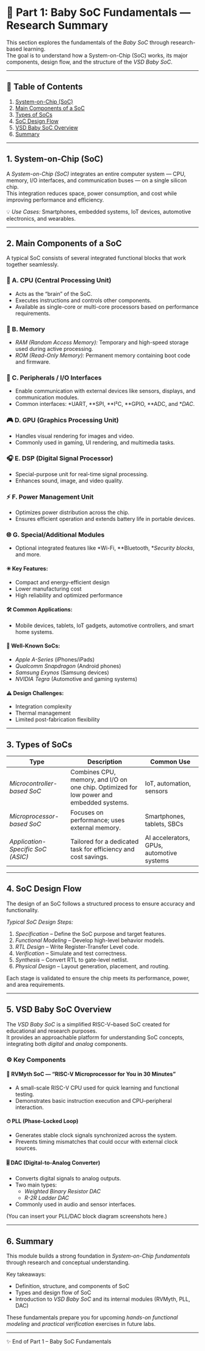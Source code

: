 
# 🧠 Part 1: Baby SoC Fundamentals — Research Summary

This section explores the fundamentals of the *Baby SoC* through research-based learning.  
The goal is to understand how a System-on-Chip (SoC) works, its major components, design flow, and the structure of the *VSD Baby SoC*.

---

## 📘 Table of Contents
1. [System-on-Chip (SoC)](#1-system-on-chip-soc)  
2. [Main Components of a SoC](#2-main-components-of-a-soc)  
3. [Types of SoCs](#3-types-of-socs)  
4. [SoC Design Flow](#4-soc-design-flow)  
5. [VSD Baby SoC Overview](#5-vsd-baby-soc-overview)  
6. [Summary](#6-summary)

---

## 1. System-on-Chip (SoC)

A *System-on-Chip (SoC)* integrates an entire computer system — CPU, memory, I/O interfaces, and communication buses — on a single silicon chip.  
This integration reduces space, power consumption, and cost while improving performance and efficiency.

💡 *Use Cases:* Smartphones, embedded systems, IoT devices, automotive electronics, and wearables.

---

## 2. Main Components of a SoC

A typical SoC consists of several integrated functional blocks that work together seamlessly.

### 🧮 A. CPU (Central Processing Unit)
- Acts as the “brain” of the SoC.  
- Executes instructions and controls other components.  
- Available as single-core or multi-core processors based on performance requirements.

### 💾 B. Memory
- *RAM (Random Access Memory):* Temporary and high-speed storage used during active processing.  
- *ROM (Read-Only Memory):* Permanent memory containing boot code and firmware.

### 🔌 C. Peripherals / I/O Interfaces
- Enable communication with external devices like sensors, displays, and communication modules.  
- Common interfaces: *UART, **SPI, **I²C, **GPIO, **ADC, and **DAC*.

### 🎮 D. GPU (Graphics Processing Unit)
- Handles visual rendering for images and video.  
- Commonly used in gaming, UI rendering, and multimedia tasks.

### 🎧 E. DSP (Digital Signal Processor)
- Special-purpose unit for real-time signal processing.  
- Enhances sound, image, and video quality.

### ⚡ F. Power Management Unit
- Optimizes power distribution across the chip.  
- Ensures efficient operation and extends battery life in portable devices.

### 🌐 G. Special/Additional Modules
- Optional integrated features like *Wi-Fi, **Bluetooth, **Security blocks*, and more.

#### ✳ Key Features:
- Compact and energy-efficient design  
- Lower manufacturing cost  
- High reliability and optimized performance

#### 🛠 Common Applications:
- Mobile devices, tablets, IoT gadgets, automotive controllers, and smart home systems.

#### 🔰 Well-Known SoCs:
- *Apple A-Series* (iPhones/iPads)  
- *Qualcomm Snapdragon* (Android phones)  
- *Samsung Exynos* (Samsung devices)  
- *NVIDIA Tegra* (Automotive and gaming systems)

#### ⚠ Design Challenges:
- Integration complexity  
- Thermal management  
- Limited post-fabrication flexibility  

---

## 3. Types of SoCs

| Type | Description | Common Use |
|------|--------------|-------------|
| *Microcontroller-based SoC* | Combines CPU, memory, and I/O on one chip. Optimized for low power and embedded systems. | IoT, automation, sensors |
| *Microprocessor-based SoC* | Focuses on performance; uses external memory. | Smartphones, tablets, SBCs |
| *Application-Specific SoC (ASIC)* | Tailored for a dedicated task for efficiency and cost savings. | AI accelerators, GPUs, automotive systems |

---

## 4. SoC Design Flow

The design of an SoC follows a structured process to ensure accuracy and functionality.

*Typical SoC Design Steps:*
1. *Specification* – Define the SoC purpose and target features.  
2. *Functional Modeling* – Develop high-level behavior models.  
3. *RTL Design* – Write Register-Transfer Level code.  
4. *Verification* – Simulate and test correctness.  
5. *Synthesis* – Convert RTL to gate-level netlist.  
6. *Physical Design* – Layout generation, placement, and routing.  

Each stage is validated to ensure the chip meets its performance, power, and area requirements.

---

## 5. VSD Baby SoC Overview

The *VSD Baby SoC* is a simplified RISC-V–based SoC created for educational and research purposes.  
It provides an approachable platform for understanding SoC concepts, integrating both *digital* and *analog* components.

### ⚙ Key Components

#### 🧩 RVMyth SoC — “RISC-V Microprocessor for You in 30 Minutes”
- A small-scale RISC-V CPU used for quick learning and functional testing.  
- Demonstrates basic instruction execution and CPU–peripheral interaction.

#### ⏱ PLL (Phase-Locked Loop)
- Generates stable clock signals synchronized across the system.  
- Prevents timing mismatches that could occur with external clock sources.

#### 🎚 DAC (Digital-to-Analog Converter)
- Converts digital signals to analog outputs.  
- Two main types:
  - *Weighted Binary Resistor DAC*
  - *R-2R Ladder DAC*
- Commonly used in audio and sensor interfaces.

(You can insert your PLL/DAC block diagram screenshots here.)

---

## 6. Summary

This module builds a strong foundation in *System-on-Chip fundamentals* through research and conceptual understanding.

Key takeaways:
- Definition, structure, and components of SoC  
- Types and design flow of SoC  
- Introduction to *VSD Baby SoC* and its internal modules (RVMyth, PLL, DAC)

These fundamentals prepare you for upcoming *hands-on functional modeling* and *practical verification* exercises in future labs.

---

✨ End of Part 1 – Baby SoC Fundamentals
